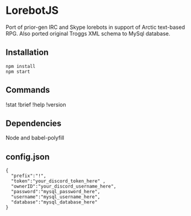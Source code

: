 # LorebotJS
Port of prior-gen IRC and Skype lorebots in support of Arctic text-based RPG. Also ported original Troggs XML schema to MySql database.

## Installation 
```
npm install
npm start
```

## Commands
!stat
!brief
!help
!version

## Dependencies

Node and babel-polyfill

## config.json
```
{
  "prefix":"!",
  "token":"your_discord_token_here" ,
  "ownerID":"your_discord_username_here",
  "password":"mysql_password_here",
  "username":"mysql_username_here",
  "database":"mysql_database_here"
}

```

